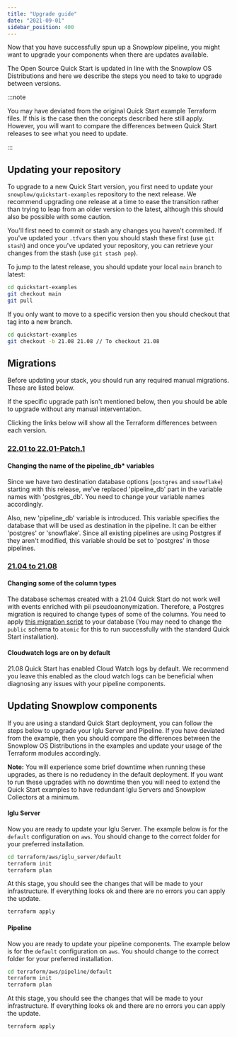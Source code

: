 ```yaml
---
title: "Upgrade guide"
date: "2021-09-01"
sidebar_position: 400
---
```


Now that you have successfully spun up a Snowplow pipeline, you might want to upgrade your components when there are updates available.

The Open Source Quick Start is updated in line with the Snowplow OS Distributions and here we describe the steps you need to take to upgrade between versions.

:::note

You may have deviated from the original Quick Start example Terraform files. If this is the case then the concepts described here still apply. However, you will want to compare the differences between Quick Start releases to see what you need to update.

:::

## Updating your repository

To upgrade to a new Quick Start version, you first need to update your `snowplow/quickstart-examples` repository to the next release. We recommend upgrading one release at a time to ease the transition rather than trying to leap from an older version to the latest, although this should also be possible with some caution.

You'll first need to commit or stash any changes you haven't commited. If you've updated your `.tfvars` then you should stash these first (use `git stash`) and once you've updated your repository, you can retrieve your changes from the stash (use `git stash pop`).

To jump to the latest release, you should update your local `main` branch to latest:

```bash
cd quickstart-examples
git checkout main
git pull
```

If you only want to move to a specific version then you should checkout that tag into a new branch.

```bash
cd quickstart-examples
git checkout -b 21.08 21.08 // To checkout 21.08
```

## Migrations

Before updating your stack, you should run any required manual migrations. These are listed below.

If the specific upgrade path isn't mentioned below, then you should be able to upgrade without any manual interventation.

Clicking the links below will show all the Terraform differences between each version.

### [22.01 to 22.01-Patch.1](https://github.com/snowplow/quickstart-examples/compare/22.01...22.01-patch.1)

#### Changing the name of the pipeline_db\* variables

Since we have two destination database options (`postgres` and `snowflake`) starting with this release, we've replaced 'pipeline_db' part in the variable names with 'postgres_db'. You need to change your variable names accordingly.

Also, new 'pipeline_db' variable is introduced. This variable specifies the database that will be used as destination in the pipeline. It can be either 'postgres' or 'snowflake'. Since all existing pipelines are using Postgres if they aren't modified, this variable should be set to 'postgres' in those pipelines.

### [21.04 to 21.08](https://github.com/snowplow/quickstart-examples/compare/21.04...21.08)

#### Changing some of the column types

The database schemas created with a 21.04 Quick Start do not work well with events enriched with pii pseudoanonymization. Therefore, a Postgres migration is required to change types of some of the columns. You need to apply [this migration script](https://github.com/snowplow-incubator/snowplow-postgres-loader/blob/master/migrations/0-3-0.sql) to your database (You may need to change the `public` schema to `atomic` for this to run successfully with the standard Quick Start installation).

#### Cloudwatch logs are on by default

21.08 Quick Start has enabled Cloud Watch logs by default. We recommend you leave this enabled as the cloud watch logs can be beneficial when diagnosing any issues with your pipeline components.

## Updating Snowplow components

If you are using a standard Quick Start deployment, you can follow the steps below to upgrade your Iglu Server and Pipeline. If you have deviated from the example, then you should compare the differences between the Snowplow OS Distributions in the examples and update your usage of the Terraform modules accordingly.

**Note:** You will experience some brief downtime when running these upgrades, as there is no redudency in the default deployment. If you want to run these upgrades with no downtime then you will need to extend the Quick Start examples to have redundant Iglu Servers and Snowplow Collectors at a minimum.

#### Iglu Server

Now you are ready to update your Iglu Server. The example below is for the `default` configuration on `aws`. You should change to the correct folder for your preferred installation.

```bash
cd terraform/aws/iglu_server/default
terraform init
terraform plan
```

At this stage, you should see the changes that will be made to your infrastructure. If everything looks ok and there are no errors you can apply the update.

```bash
terraform apply
```

#### Pipeline

Now you are ready to update your pipeline components. The example below is for the `default` configuration on `aws`. You should change to the correct folder for your preferred installation.

```bash
cd terraform/aws/pipeline/default
terraform init
terraform plan
```

At this stage, you should see the changes that will be made to your infrastructure. If everything looks ok and there are no errors you can apply the update.

```bash
terraform apply
```
